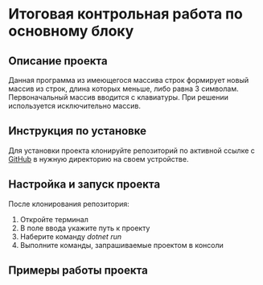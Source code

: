 # **Итоговая контрольная работа по основному блоку**

## Описание проекта
Данная программа из имеющегося массива строк формирует новый массив из строк, длина которых меньше, либо равна 3 символам. Первоначальный массив вводится с клавиатуры. При решении используется исключительно массив.

## Инструкция по установке
Для установки проекта клонируйте репозиторий по активной ссылке с [GitHub](https://github.com/AndreyButusov/Final_Control_Work_1/tree/main) в нужную директорию на своем устройстве.

## Настройка и запуск проекта
После клонирования репозитория:
1. Откройте терминал
2. В поле ввода укажите путь к проекту
3. Наберите команду *dotnet run*
4. Выполните команды, запрашиваемые проектом в консоли

## Примеры работы проекта


## 